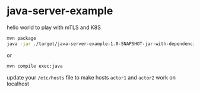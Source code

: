 # java-server-example
hello world to play with mTLS and K8S

```bash
mvn package
java -jar ./target/java-server-example-1.0-SNAPSHOT-jar-with-dependencies.jar
```
or

```bash
mvn compile exec:java
```

update your `/etc/hosts` file to make hosts `actor1` and `actor2` work on localhost
